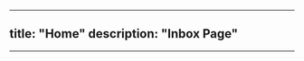 
---
title: "Home"
description: "Inbox Page"
---


<div>

<HomeIntro />

</div>

<hr >

<HomeArchives />
